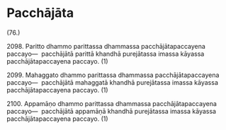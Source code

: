 

# Pacchājāta






(76.)

2098\. Paritto dhammo parittassa dhammassa pacchājātapaccayena paccayo—  pacchājātā parittā khandhā purejātassa imassa kāyassa pacchājātapaccayena paccayo. (1)

2099\. Mahaggato dhammo parittassa dhammassa pacchājātapaccayena paccayo—  pacchājātā mahaggatā khandhā purejātassa imassa kāyassa pacchājātapaccayena paccayo. (1)

2100\. Appamāṇo dhammo parittassa dhammassa pacchājātapaccayena paccayo—  pacchājātā appamāṇā khandhā purejātassa imassa kāyassa pacchājātapaccayena paccayo. (1)



